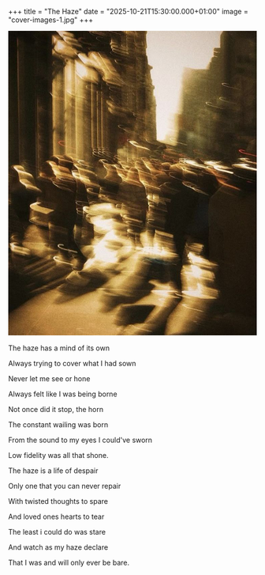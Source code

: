 +++
title = "The Haze"
date = "2025-10-21T15:30:00.000+01:00"
image = "cover-images-1.jpg"
+++


![](cover-images-1.jpg)

The haze has a mind of its own

Always trying to cover what I had sown

Never let me see or hone

Always felt like I was being borne

Not once did it stop, the horn

The constant wailing was born

From the sound to my eyes I could've sworn

Low fidelity was all that shone.



The haze is a life of despair

Only one that you can never repair

With twisted thoughts to spare

And loved ones hearts to tear

The least i could do was stare

And watch as my haze declare

That I was and will only ever be bare.
